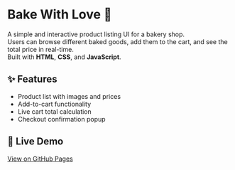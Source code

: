 # Bake With Love 🍰
A simple and interactive product listing UI for a bakery shop.  
Users can browse different baked goods, add them to the cart, and see the total price in real-time.  
Built with **HTML**, **CSS**, and **JavaScript**.

## ✨ Features
- Product list with images and prices
- Add-to-cart functionality
- Live cart total calculation
- Checkout confirmation popup

## 🚀 Live Demo
[View on GitHub Pages](https://KianAngeles.github.io/product-list-ui/)
